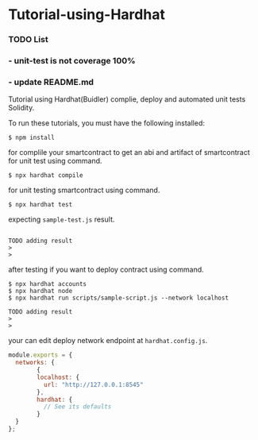 # Tutorial-using-Hardhat

### TODO List
### - unit-test is not coverage 100%
### - update README.md

Tutorial using Hardhat(Buidler) complie, deploy and automated unit tests Solidity.

To run these tutorials, you must have the following installed:

```
$ npm install
```

for complile your smartcontract to get an abi and artifact of smartcontract for unit test using command.

```
$ npx hardhat compile
```

for unit testing smartcontract using command.

```
$ npx hardhat test
```
expecting `sample-test.js` result.
```

TODO adding result
>
>

```

after testing if you want to deploy contract using command.

```
$ npx hardhat accounts
$ npx hardhat node
$ npx hardhat run scripts/sample-script.js --network localhost

TODO adding result
>
>

```
your can edit deploy network endpoint at `hardhat.config.js`.

```javascript
module.exports = {
  networks: {
        {
        localhost: {
          url: "http://127.0.0.1:8545"
        },
        hardhat: {
          // See its defaults
        }
  }
};
```
